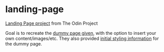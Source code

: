# landing-page
[Landing Page project](https://www.theodinproject.com/lessons/foundations-landing-page) from The Odin Project

Goal is to recreate the [dummy page given](https://cdn.statically.io/gh/TheOdinProject/curriculum/81a5d553f4073e593d23a6ab00d50eef8620796d/foundations/html_css/project/imgs/01.png), with the option to insert your own content/images/etc. They also provided [initial styling information](https://cdn.statically.io/gh/TheOdinProject/curriculum/81a5d553f4073e593d23a6ab00d50eef8620796d/foundations/html_css/project/imgs/02.png) for the dummy page. 

